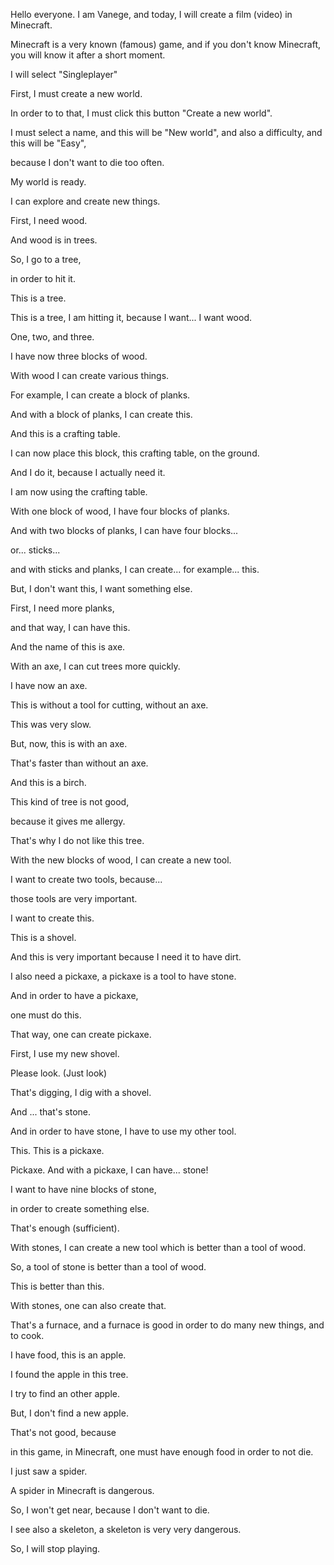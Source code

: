 Hello everyone. I am Vanege, and today, I will create a film (video) in Minecraft.

Minecraft is a very known (famous) game, and if you don't know Minecraft, you will know it after a short moment. 

I will select "Singleplayer"

First, I must create a new world.

In order to to that, I must click this button "Create a new world".

I must select a name, and this will be "New world", and also a difficulty, and this will be "Easy",

because I don't want to die too often.

My world is ready.

I can explore and create new things.

First, I need wood.

And wood is in trees.

So, I go to a tree,

in order to hit it.

This is a tree.

This is a tree, I am hitting it, because I want... I want wood.

One, two, and three.

I have now three blocks of wood.

With wood I can create various things.

For example, I can create a block of planks.

And with a block of planks, I can create this.

And this is a crafting table.

I can now place this block, this crafting table, on the ground.

And I do it, because I actually need it.

I am now using the crafting table.

With one block of wood, I have four blocks of planks.

And with two blocks of planks, I can have four blocks...

or... sticks...

and with sticks and planks, I can create... for example... this.

But, I don't want this, I want something else.

First, I need more planks,

and that way, I can have this.

And the name of this is axe.

With an axe, I can cut trees more quickly.

I have now an axe.

This is without a tool for cutting, without an axe.

This was very slow.

But, now, this is with an axe.

That's faster than without an axe.

And this is a birch.

This kind of tree is not good,

because it gives me allergy.

That's why I do not like this tree.

With the new blocks of wood, I can create a new tool.

I want to create two tools, because...

those tools are very important.

I want to create this.

This is a shovel.

And this is very important because I need it to have dirt.

I also need a pickaxe, a pickaxe is a tool to have stone.

And in order to have a pickaxe,

one must do this.

That way, one can create pickaxe.

First, I use my new shovel.

Please look. (Just look)

That's digging, I dig with a shovel.

And ... that's stone.

And in order to have stone, I have to use my other tool.

This. This is a pickaxe.

Pickaxe. And with a pickaxe, I can have... stone!

I want to have nine blocks of stone,

in order to create something else.

That's enough (sufficient).

With stones, I can create a new tool which is better than a tool of wood.

So, a tool of stone is better than a tool of wood.

This is better than this.

With stones, one can also create that.

That's a furnace, and a furnace is good in order to do many new things, and to cook. 

I have food, this is an apple.

I found the apple in this tree.

I try to find an other apple.

But, I don't find a new apple.

That's not good, because

in this game, in Minecraft, one must have enough food in order to not die.

I just saw a spider.

A spider in Minecraft is dangerous.

So, I won't get near, because I don't want to die.

I see also a skeleton, a skeleton is very very dangerous.

So, I will stop playing.